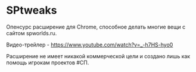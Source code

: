 # SPtweaks

Опенсурс расширение для Chrome, способное делать многие вещи с сайтом spworlds.ru.

Видео-трейлер - https://www.youtube.com/watch?v=_-h7HS-hyo0


Расширение не имеет никакой коммерческой цели и создано лишь как помощь игрокам проектов #СП.
